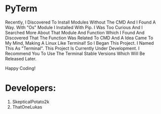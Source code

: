 # PyTerm

Recently, I Discovered To Install Modules Without The CMD And I Found A Way. With "Os" Module I Installed With Pip. I Was Too Curious And I Searched More About That Module And Function Which I Found And Discovered That The Function Was Related To CMD And A Idea Came To My Mind, Making A Linux Like Terminal! So I Began This Project. I Named This As "Terminal". This Project Is Currently Under Development. I Recommend You To Use The Terminal Stable Versions Which Will Be Released Later.

Happy Coding!

# Developers:
1) SkepticalPotato2k
2) ThatOneLukas
